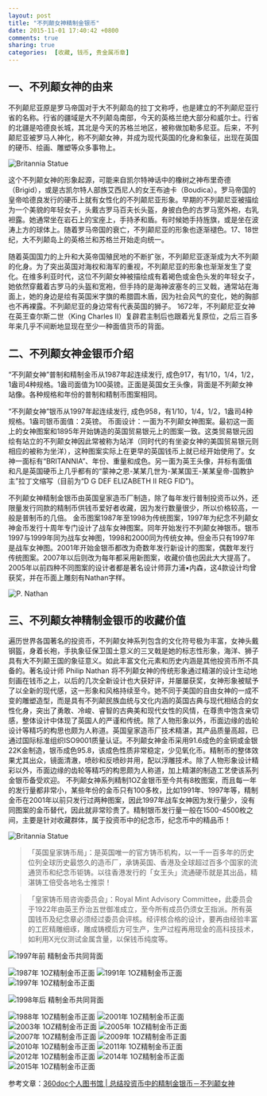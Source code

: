```yaml
---
layout: post
title: "不列颠女神精制金银币"
date: 2015-11-01 17:40:42 +0800
comments: true
sharing: true
categories:  [收藏, 钱币, 贵金属币章]
---
```


## 一、不列颠女神的由来

不列颠尼亚原是罗马帝国对于大不列颠岛的拉丁文称呼，也是建立的不列颠尼亚行省的名称。行省的疆域是大不列颠岛南部，今天的英格兰绝大部分和威尔士。行省的北疆是哈德良长城，其北是今天的苏格兰地区，被称做加勒多尼亚。后来，不列颠尼亚被罗马人神化，称不列颠女神，并成为现代英国的化身和象征，出现在英国的硬币、绘画、雕塑等众多事物上。

<img src="/images/posts/britannia_01.jpg" alt="Britannia Statue" class="text-around-figure-left">

这个不列颠女神的形象起源，可能来自凯尔特神话中的橡树之神布里奇德（Brigid），或是古凯尔特人部族艾西尼人的女王布迪卡（Boudica）。罗马帝国的皇帝哈德良发行的硬币上就有女性化的不列颠尼亚形象。早期的不列颠尼亚被描绘为一个美貌的年轻女子，头戴古罗马百夫长头盔，身披白色的古罗马宽外袍，右乳袒露。她通常坐在岩石上的宝座上，手持矛和盾。有时候她手持旌旗，或是坐在波涛上方的球体上。随着罗马帝国的衰亡，不列颠尼亚的形象也逐渐褪色。17、18世纪，大不列颠岛上的英格兰和苏格兰开始走向统一。



随着英国国力的上升和大英帝国殖民地的不断扩张，不列颠尼亚逐渐成为大不列颠的化身。为了突出英国对海权和海军的重视，不列颠尼亚的形象也渐渐发生了变化。在维多利亚时代，这位不列颠女神被描绘成有着褐色或金色头发的年轻女子，她依然穿戴着古罗马的头盔和宽袍，但手持的是海神波塞冬的三叉戟，通常站在海面上，她的身边是绘有英国米字旗的希腊圆木盾，因为社会风气的变化，她的胸部也不再裸露。不列颠尼亚的身边常有代表英国的狮子。 1672年，不列颠尼亚女神在英王查尔斯二世（King Charles II）复辟君主制后也跟着光复原位，之后三百多年来几乎不间断地显现在至少一种面值货币的背面。

## 二、不列颠女神金银币介绍

“不列颠女神”普制和精制金币从1987年起连续发行, 成色917，有1/10，1/4，1/2，1盎司4种规格。1盎司面值为100英镑。正面是英国女王头像，背面是不列颠女神站像。各种规格和年份的普制和精制币图案相同。 

“不列颠女神”银币从1997年起连续发行, 成色958，有1/10，1/4，1/2，1盎司4种规格。1盎司银币面值：2英镑。 币面设计：一面为不列颠女神图案。最初这一面上的女神图案和1895年开始铸造的英国贸易银元上的图案一致。这类贸易银元因绘有站立的不列颠女神因此常被称为站洋（同时代的有坐姿女神的美国贸易银元则相应的被称为坐洋），这种图案实际上在更早的英国钱币上就已经开始使用了。女神一面标有“BRITANNIA”、年份、重量和成色。另一面为英王头像，并标有面值和凡是英国硬币上几乎都有的“蒙神之恩-某某几世为-某某国王-某某皇帝-国教护主”拉丁文缩写（目前为“D G DEF ELIZABETH II REG FID”)。 

不列颠女神精制金银币由英国皇家造币厂制造，除了每年发行普制投资币以外，还限量发行同款的精制币供钱币爱好者收藏，因为发行数量很少，所以价格较高，一般是普制币的几倍。 金币图案1987年至1998为传统图案，1997年为纪念不列颠女神金币发行十周年专门设计了战车女神图案。同年开始发行不列颠女神银币。银币1997与1999年同为战车女神图，1998和2000同为传统女神。但金币只有1997年是战车女神图。2001年开始金银币都改为奇数年发行新设计的图案，偶数年发行传统图案。2007年以后则改为每年都采用新图案，收藏价值也因此大大提高了。 2005年以前四种不同图案的设计者都是著名设计师菲力浦•内森，这4款设计均曾获奖，并在币面上雕刻有Nathan字样。

![P. Nathan](/images/posts/britannia_02.png)

## 三、不列颠女神精制金银币的收藏价值

遍历世界各国著名的投资币，不列颠女神系列包含的文化符号极为丰富，女神头戴钢盔，身着长袍，手执象征保卫国土意义的三叉戟是她的标志性形象，海洋、狮子具有大不列颠王国的象征意义。如此丰富文化元素和历史内涵是其他投资币所不具备的。著名设计师 Philip Nathan 将不列颠女神的传统形象通过精湛的设计生动地刻画在钱币之上，以后的几次全新设计也大获好评，并屡屡获奖，女神形象被赋予了以全新的现代感，这一形象和风格持续至今。她不同于美国的自由女神的一成不变的雕塑造型，而是具有不列颠民族血统与文化内涵的英国古典与现代相结合的女性化身，突出了勇敢、冷峻、睿智的古典美和现代女性的风情，在尊贵中饱含亲切感，整体设计中体现了英国人的严谨和传统。除了人物形象以外，币面边缘的齿轮设计等精巧的构思也颇为人称道。英国皇家造币厂技术精湛，其产品质量高超，已通过国际标准组织ISO9001质量认证。不列颠女神金币采用91.6成色的金铜或金银22K金制造，银币成色95.8，该成色性质非常稳定，少见氧化币。精制币的整体效果尤其出众，镜面清澈，喷砂和反喷砂并用，配以浮雕技术。除了人物形象设计精彩以外，币面边缘的齿轮等精巧的构思颇为人称道，加上精湛的制造工艺使该系列金银币备受欢迎。 不列颠女神系列精制1OZ金银币至今共有8枚图案，而且每一年的发行量都非常小，某些年份的金币只有100多枚，比如1991年、1997年等，精制金币在2001年以前只发行过两种图案，因此1997年战车女神因为发行量少，没有同图案的金币替代，因此就非常珍贵了。精制银币发行量一般在1500-4500枚之间，主要是针对收藏群体，属于投资币中的纪念币，纪念币中的精品币！

<img src="/images/posts/britannia_03.jpg" alt="Britannia Statue" class="text-around-figure-left">

> 「英国皇家铸币局」：是英国唯一的官方铸币机构，以一千一百多年的历史位列全球历史最悠久的造币厂，承铸英国、香港及全球超过百多个国家的流通货币和纪念币钜铸。以往香港发行的「女王头」流通硬币就是其出品，精湛铸工倍受各地名士推崇！

> 「皇家铸币局咨询委员会」：Royal Mint Advisory Committee，此委员会于1922年由英王乔治五世御准成立，至今所有成员仍须女王指派。所有英国钱币及纪念章必须经过委员会评核。经评核合格的设计，要再由经验丰富的工匠精雕细琢，雕成铸模后方可生产，生产过程再用现金的高科技技术，如利用X光仪测试金属含量，以保钱币纯度等。

![1997年前 精制金币共同背面](/images/posts/britannia_gold_coin_1997_rev.jpg)

![1987年 1OZ精制金币正面](/images/posts/britannia_gold_coin_1987_obv.jpg)
![1991年 1OZ精制金币正面](/images/posts/britannia_gold_coin_1991_obv.jpg)
![1997年 1OZ精制金币正面](/images/posts/britannia_gold_coin_unknown_obv.jpg)

![1998年后 精制金币共同背面](/images/posts/britannia_gold_coin_1998_rev.jpg)

![1988年 1OZ精制金币正面](/images/posts/britannia_gold_coin_1998_obv.jpg)
![2001年 1OZ精制金币正面](/images/posts/britannia_gold_coin_unknown_obv.jpg)
![2003年 1OZ精制金币正面](/images/posts/britannia_gold_coin_2003_obv.jpg)
![2005年 1OZ精制金币正面](/images/posts/britannia_gold_coin_2005_obv.jpg)
![2007年 1OZ精制金币正面](/images/posts/britannia_gold_coin_2007_obv.jpg)
![2009年 1OZ精制金币正面](/images/posts/britannia_gold_coin_2009_obv.jpg)
![2010年 1OZ精制金币正面](/images/posts/britannia_gold_coin_unknown_obv.jpg)
![2011年 1OZ精制金币正面](/images/posts/britannia_gold_coin_unknown_obv.jpg)
![2012年 1OZ精制金币正面](/images/posts/britannia_gold_coin_unknown_obv.jpg)
![2014年 1OZ精制金币正面](/images/posts/britannia_gold_coin_2014_obv.jpg)
![2015年 1OZ精制金币正面](/images/posts/britannia_gold_coin_2015_obv.jpg)

参考文章：[360doc个人图书馆 | 总结投资币中的精制金银币－不列颠女神](http://www.360doc.com/content/11/1013/12/6295074_155707011.shtml)
